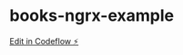 # books-ngrx-example

[Edit in Codeflow ⚡️](https://stackblitz.com/~/github.com/attilaboth/books-ngrx-example)